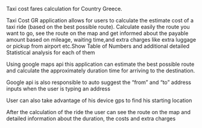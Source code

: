 Taxi cost fares calculation for Country Greece. 
 
Taxi Cost GR application allows for users to calculate the estimate cost of a taxi ride (based on the best possible route). Calculate easily the route you want to go, see the route on the map and get informed about the payable amount based on mileage, waiting time,and extra charges like extra luggage or pickup from airport etc.Show Table of Numbers and additional detailed Statistical analysis for each of them    
 
Using google maps api this application can estimate the best possible route and calculate the approximately duration time for arriving to the destination.  
 
Google api is also responsible to auto suggest the “from” and “to” address inputs when the user is typing an address 
 
User can also take advantage of his device gps to find his starting location 
 
After the calculation of the ride the user can see the route on the map and detailed information about the duration, the costs and extra charges 
 
 
